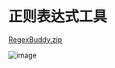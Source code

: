 # 正则表达式工具

[RegexBuddy.zip](https://yuncodeweb.oss-cn-hangzhou.aliyuncs.com/uploads/xiquwugou/source/cb9f7b4ad5329e34c9decad55353ed91/RegexBuddy.zip)


![image](https://yuncodeweb.oss-cn-hangzhou.aliyuncs.com/uploads/xiquwugou/source/4c94bc9c482796f72ff87a19c3e34080/image.png)
